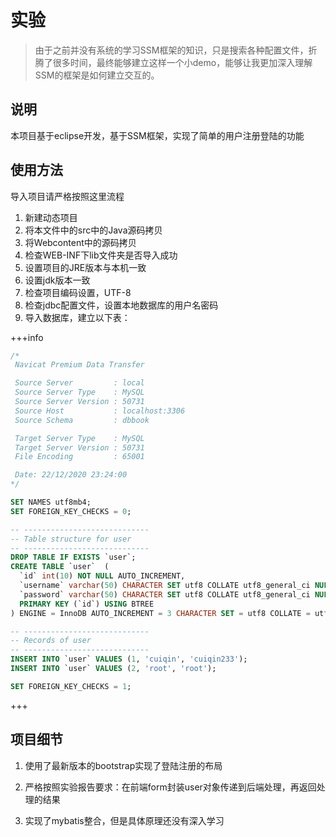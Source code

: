 # 实验

> 由于之前并没有系统的学习SSM框架的知识，只是搜索各种配置文件，折腾了很多时间，最终能够建立这样一个小demo，能够让我更加深入理解SSM的框架是如何建立交互的。

## 说明
本项目基于eclipse开发，基于SSM框架，实现了简单的用户注册登陆的功能

## 使用方法

导入项目请严格按照这里流程

1. 新建动态项目
2. 将本文件中的src中的Java源码拷贝
3. 将Webcontent中的源码拷贝
4. 检查WEB-INF下lib文件夹是否导入成功
5. 设置项目的JRE版本与本机一致
6. 设置jdk版本一致
7. 检查项目编码设置，UTF-8
8. 检查jdbc配置文件，设置本地数据库的用户名密码
9. 导入数据库，建立以下表：

+++info
```sql
/*
 Navicat Premium Data Transfer

 Source Server         : local
 Source Server Type    : MySQL
 Source Server Version : 50731
 Source Host           : localhost:3306
 Source Schema         : dbbook

 Target Server Type    : MySQL
 Target Server Version : 50731
 File Encoding         : 65001

 Date: 22/12/2020 23:24:00
*/

SET NAMES utf8mb4;
SET FOREIGN_KEY_CHECKS = 0;

-- ----------------------------
-- Table structure for user
-- ----------------------------
DROP TABLE IF EXISTS `user`;
CREATE TABLE `user`  (
  `id` int(10) NOT NULL AUTO_INCREMENT,
  `username` varchar(50) CHARACTER SET utf8 COLLATE utf8_general_ci NULL DEFAULT NULL COMMENT '用户名',
  `password` varchar(50) CHARACTER SET utf8 COLLATE utf8_general_ci NULL DEFAULT NULL COMMENT '密码',
  PRIMARY KEY (`id`) USING BTREE
) ENGINE = InnoDB AUTO_INCREMENT = 3 CHARACTER SET = utf8 COLLATE = utf8_general_ci ROW_FORMAT = Dynamic;

-- ----------------------------
-- Records of user
-- ----------------------------
INSERT INTO `user` VALUES (1, 'cuiqin', 'cuiqin233');
INSERT INTO `user` VALUES (2, 'root', 'root');

SET FOREIGN_KEY_CHECKS = 1;

```
+++

## 项目细节

1. 使用了最新版本的bootstrap实现了登陆注册的布局

2. 严格按照实验报告要求：在前端form封装user对象传递到后端处理，再返回处理的结果

3. 实现了mybatis整合，但是具体原理还没有深入学习